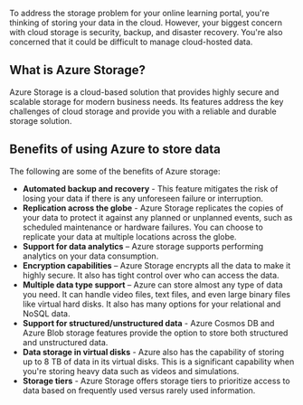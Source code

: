 To address the storage problem for your online learning portal, you're thinking of storing your data in the cloud. However, your biggest concern with cloud storage is security, backup, and disaster recovery. You're also concerned that it could be difficult to manage cloud-hosted data.

## What is Azure Storage?

Azure Storage is a cloud-based solution that provides highly secure and scalable storage for modern business needs. Its features address the key challenges of cloud storage and provide you with a reliable and durable storage solution.

## Benefits of using Azure to store data

The following are some of the benefits of Azure storage:

- **Automated backup and recovery** - This feature mitigates the risk of losing your data if there is any unforeseen failure or interruption.
- **Replication across the globe** - Azure Storage replicates the copies of your data to protect it against any planned or unplanned events, such as scheduled maintenance or hardware failures. You can choose to replicate your data at multiple locations across the globe.
- **Support for data analytics** – Azure storage supports performing analytics on your data consumption.
- **Encryption capabilities** – Azure Storage encrypts all the data to make it highly secure. It also has tight control over who can access the data.
- **Multiple data type support** – Azure can store almost any type of data you need. It can handle video files, text files, and even large binary files like virtual hard disks. It also has many options for your relational and NoSQL data.
- **Support for structured/unstructured data** - Azure Cosmos DB and Azure Blob storage features provide the option to store both structured and unstructured data.
- **Data storage in virtual disks** - Azure also has the capability of storing up to 8 TB of data in its virtual disks. This is a significant capability when you're storing heavy data such as videos and simulations.
- **Storage tiers** - Azure Storage offers storage tiers to prioritize access to data based on frequently used versus rarely used information.
